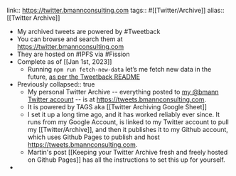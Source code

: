 link:: https://twitter.bmannconsulting.com
tags:: #[[Twitter/Archive]]
alias:: [[Twitter Archive]]

- My archived tweets are powered by #Tweetback
- You can browse and search them at https://twitter.bmannconsulting.com
- They are hosted on #IPFS via #Fission
- Complete as of [[Jan 1st, 2023]]
	- Running `npm run fetch-new-data` let’s me fetch new data in the future, [as per the Tweetback README](https://github.com/tweetback/tweetback#fetch-additional-tweets-from-the-api-optional)
- Previously
  collapsed:: true
	- My personal Twitter Archive -- everything posted to [my @bmann Twitter account](https://twitter.com/bmann) -- is at <https://tweets.bmannconsulting.com>.
	- It is powered by TAGS aka [[Twitter Archiving Google Sheet]]
	- I set it up a long time ago, and it has worked reliably ever since. It runs from my Google Account, is linked to my Twitter account to pull my [[Twitter/Archive]], and then it publishes it to my Github account, which uses Github Pages to publish and host <https://tweets.bmannconsulting.com>.
	- Martin's post [[Keeping your Twitter Archive fresh and freely hosted on Github Pages]] has all the instructions to set this up for yourself.
-